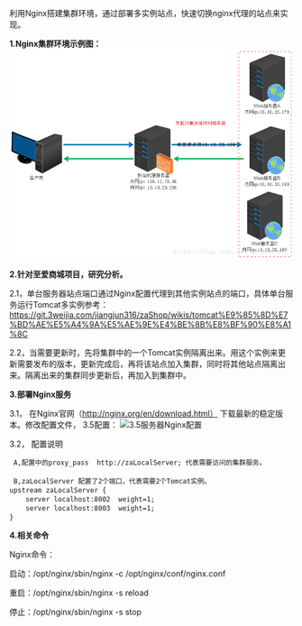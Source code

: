 利用Nginx搭建集群环境，通过部署多实例站点，快速切换nginx代理的站点来实现。

**1.Nginx集群环境示例图：**
![nginx集群图片1](/nginx集群图片1.png)



**2.针对至爱商城项目，研究分析。**

2.1，单台服务器站点端口通过Nginx配置代理到其他实例站点的端口，具体单台服务运行Tomcat多实例参考：https://git.3weijia.com/jiangjun316/zaShop/wikis/tomcat%E9%85%8D%E7%BD%AE%E5%A4%9A%E5%AE%9E%E4%BE%8B%E8%BF%90%E8%A1%8C

2.2，当需要更新时，先将集群中的一个Tomcat实例隔离出来。用这个实例来更新需要发布的版本，更新完成后，再将该站点加入集群，同时将其他站点隔离出来。隔离出来的集群同步更新后，再加入到集群中。


**3.部署Nginx服务**

3.1， 在Nginx官网（http://nginx.org/en/download.html）   下载最新的稳定版本。修改配置文件，
3.5配置：
![3.5服务器Nginx配置](/uploads/7e448df884576717911625a4fb60c1ea/3.5服务器Nginx配置.png)

3.2， 配置说明

     A,配置中的proxy_pass  http://zaLocalServer; 代表需要访问的集群服务。

     B,zaLocalServer 配置了2个端口，代表需要2个Tomcat实例。
    upstream zaLocalServer {	
		server localhost:8002  weight=1;
		server localhost:8003  weight=1;
    }



**4.相关命令**

Nginx命令：

启动：/opt/nginx/sbin/nginx -c /opt/nginx/conf/nginx.conf

重启：/opt/nginx/sbin/nginx -s reload

停止：/opt/nginx/sbin/nginx -s stop 
